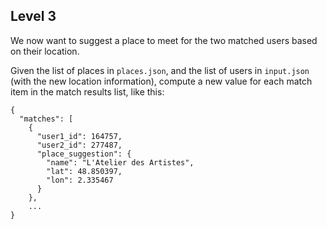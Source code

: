 ## Level 3

We now want to suggest a place to meet for the two matched users based on their location.

Given the list of places in `places.json`, and the list of users in `input.json` (with the new location information),  compute a new value for each match item in the match results list, like this:

```
{
  "matches": [
    {
      "user1_id": 164757,
      "user2_id": 277487,
      "place_suggestion": {
        "name": "L'Atelier des Artistes",
        "lat": 48.850397,
        "lon": 2.335467
      }
    },
    ...
}
```
